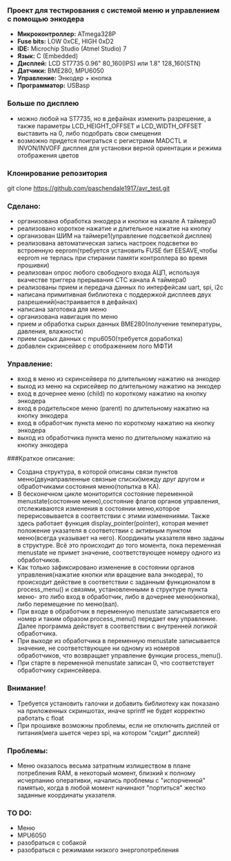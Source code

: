 ### Проект для тестирования с системой меню и управлением с помощью энкодера

- **Микроконтроллер:** ATmega328P 
- **Fuse bits:** LOW 0xCE, HIGH 0xD2
- **IDE:** Microchip Studio (Atmel Studio) 7
- **Язык:** C (Embedded)
- **Дисплей:** LCD ST7735 0.96" 80_160(IPS) или 1.8" 128_160(STN)
- **Датчики:** BME280, MPU6050
- **Управление:** Энкодер + кнопка
- **Программатор:** USBasp

### Больше по дисплею
- можно любой на ST7735, но в дефайнах изменить разрешение, а также параметры LCD_HEIGHT_OFFSET и LCD_WIDTH_OFFSET выставить на 0, либо подобрать свои смещения
- возможно придется поиграться с регистрами MADCTL и INVON/INVOFF дисплея для установки верной ориентации и режима отображения цветов

### Клонирование репозитория
git clone https://github.com/paschendale1917/avr_test.git

### Сделано:
- организована обработка энкодера и кнопки на канале А таймера0
- реализовано короткое нажатие и длительное нажатие на кнопку
- организован ШИМ на таймере1(управление подсветкой дисплея)
- реализована автоматическая запись настроек подсветки во встроенную eeprom(требуется установить FUSE бит EESAVE,чтобы eeprom не терлась при стирании памяти контроллера во время прошивки)
- реализован опрос любого свободного входа АЦП, используя  вкачестве триггера прерывания CTC канала А таймера0
- реализованы прием и передача данных по интерфейсам uart, spi, i2c
- написана примитивная библиотека c поддержкой дисплеев двух разрешений(настраивается в дефайнах)
- написана заготовка для меню
- организована навигация по меню
- прием и обработка сырых данных BME280(получение температуры, давления, влажности)
- прием сырых данных с mpu6050(требуется доработка)
- добавлен скринсейвер с отображением лого МФТИ
 
### Управление:
- вход в меню из скринсейвера по длительному нажатию на энкодер
- выход из меню на скрисейвер по длительному нажатию на энкодер
- вход в дочернее меню (child) по короткому нажатию на кнопку энкодера
- вход в родительское меню (parent) по длительному нажатию на кнопку энкодера
- вход в обработчик пункта меню по короткому нажатию на кнопку энкодера
- выход из обработчика пункта меню по длительному нажатию на кнопку энкодера

###Краткое описание:
- Создана структура, в которой описаны связи пунктов меню(двунаправленные связные списки)между друг другом и обработчиками состояния меню(попытка в КА).
- В бесконечном цикле мониторится состояние переменной menustate(состояние меню),состояние флагов органов управления, отслеживаются изменения в состоянии меню,которое перерисовывается в соответствии с этими изменениями. Также здесь работает функция display_pointer(pointer), которая меняет положение указателя в соответствии с активным пунктом меню(всегда указывает на него). Координаты указателя явно заданы в структуре. Всё это происходит до того момента, пока переменная menustate не примет значение, соответствующее номеру одного из обработчиков.
- Как только зафиксировано изменение в состоянии органов управления(нажатие кнопки или вращение вала энкодера), то происходит действие в соответствии с заданным функционалом в process_menu() и связями, установленными в структуре пункта меню- это либо вход в обработчик, либо в дочернее меню(кнопка), либо перемещение по меню(вал).
- При входе в обработчик в переменную menustate записывается его номер и таким образом process_menu() передает ему управление. Далее программа действует в соответствии с внутренней логикой обработчика.
- При выходе из обработчика в переменную menustate записывается значение, не соответствующее ни одному из номеров обработчиков, что возвращает управление функции process_menu().
- При старте в переменной menustate записан 0, что соответствует обработчику скринсейвера.
 
### Внимание!
- Требуется установить галочки и добавить библиотеку как показано на приложенных скриншотах, иначе sprintf не будет корректно работать с float
- При прошивке возможны проблемы, если не отключить дисплей от питания(мега шьется через spi, на котором "сидит" дисплей)

### Проблемы:
- Меню оказалось весьма затратным излишеством в плане потребления RAM, в некоторый момент, близкий к полному исчерпанию оперативки, начались проблемы с "испорченной" памятью, когда в любой момент начинают "портиться" жестко заданные координаты указателя.

### TO DO:
- Меню
- MPU6050 
- разобраться с собакой
- разобраться с режимами низкого энергопотребления

